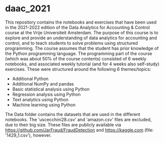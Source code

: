 # daac_2021
This repository contains the notebooks and exercises that have been used in the 2021-2022 edition of the Data Analytics for Accounting & Control course at the Vrije Universiteit Amsterdam. The purpose of this course is to explore and provide an understanding of data analytics for accounting and control, and to teach students to solve problems using structured programming. The course assumes that the student has prior knowledge of the Python programming language. The programming part of the course (which was about 50% of the course contents) consisted of 6 weekly notebooks, and associated weekly tutorial (and for 4 weeks also self-study) exercises. These were structured around the following 6 themes/topics:
- Additional Python
- Additional NumPy and pandas
- Basic statistical analysis using Python
- Regression analysis using Python
- Text analytics using Python
- Machine learning using Python


The Data folder contains the datasets that are used in the different notebooks. The 'uscecchini28.csv' and 'amazon.csv' files are excluded, due to their big size. These files are publicly available via https://github.com/JarFraud/FraudDetection and https://kaggle.com (file: '1429_1.csv'), however.
